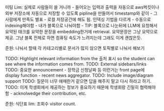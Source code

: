 미팅 Lim: 실제로 사람들이 쓸 거니까 - 들어오는 입력과 출력을 자동으로 aws벅킷이나 외부 저장소에 자동으로 저장할 수 있도록 pipline을 만들어서 timestamp와 같이 - 그 사람에게 만족도 별표 - 로컬 저장공간에 해도 됨. 인덱싱 기법을 다르게 - 수동으로 indexing해야함 - 내가 블록으로 나눠야함 - TIP: 블록으로 나눈뒤에 LLM에 요청해서 요약된 태크를 요약한 문장을 embedding한거에 retrieval. 요약문장은 그냥 요약으로 제공. 그냥 블록 전체로 하면 컴퓨팅 속도가 느려지는데 그래도 이게 괜찮은듯. 

준원: 나눠서 할때 각 카테고리별로 문서가 많지 않으면 토픽별로 나눠서 해보기

TODO: Highlight relevant information from the 출처 표시 so the student can see where the information comes from. 
TODO: External sidebars/links
TODO: 중요한 announcement - 장학금 신청날짜 등 이런거는 front page에 display function - recent news aggregator.
TODO: Include image/diagram support 
TODO: 질문이 너무 애매한거 같으면 답을 해주지 말고 다시 하라고 하기.
TODO: 이게 학생회에서 제공하는 정보가 중요하기 때문에 학생회랑 긴밀히 협력해야함 - acknolwedge their contribution, etc.

준원: 식단표
lim: 조회수 visitor count. 

